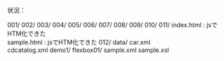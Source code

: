 状況：

001/
002/
003/
004/
005/
006/
007/
008/
009/
010/
011/
  index.html : jsでHTM化できた  
  sample.html : jsでHTM化できた
012/
data/
  car.xml  
  cdcatalog.xml
demo1/
flexbox01/
sample.xml
sample.xsl
